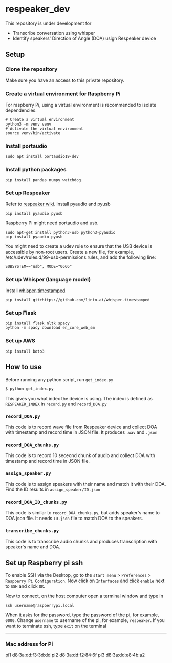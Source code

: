 # respeaker_dev

This repository is under development for
 - Transcribe conversation using whisper
 - Identify speakers' Direction of Angle (DOA) usign Respeaker device

## Setup

### Clone the repository

Make sure you have an access to this private repository.

### Create a virtual environment for Raspberry Pi

For raspberry Pi, using a virtual environment is recommended to isolate dependencies.
```
# Create a virtual environment
python3 -m venv venv
# Activate the virtual environment
source venv/bin/activate
```

### Install portaudio
```
sudo apt install portaudio19-dev
```

### Install python packages
```
pip install pandas numpy watchdog
```

### Set up Respeaker
Refer to [respeaker wiki](https://wiki.seeedstudio.com/ReSpeaker-USB-Mic-Array/).
Install pyaudio and pyusb
```
pip install pyaudio pyusb
```

Raspberry Pi might need portaudio and usb.
```
sudo apt-get install python3-usb python3-pyaudio
pip install pyaudio pyusb
```

You might need to create a udev rule to ensure that the USB device is accessible by non-root users. Create a new file, for example, /etc/udev/rules.d/99-usb-permissions.rules, and add the following line:
```
SUBSYSTEM=="usb", MODE="0666"
```

### Set up Whisper (language model)

Install [whisper-timestamped](https://github.com/linto-ai/whisper-timestamped)
```
pip install git+https://github.com/linto-ai/whisper-timestamped
```

### Set up Flask
```
pip install flask nltk spacy
python -m spacy download en_core_web_sm
```

### Set up AWS
```
pip install boto3
```



## How to use

Before running any python script, run `get_index.py`
```
$ python get_index.py 
``` 

This gives you what index the device is using.
The index is defined as `RESPEAKER_INDEX` in `record.py` and `record_DOA.py`

### `record_DOA.py`
This code is to record wave file from Respeaker device and collect DOA with timestamp and record time in JSON file. It produces `.wav` and `.json`


### `record_DOA_chunks.py`
This code is to record 10 seceond chunk of audio and collect DOA with timestamp and record time in JSON file.


### `assign_speaker.py`
This code is to assign speakers with their name and match it with their DOA. Find the ID results in `assign_speaker/ID.json` 


### `record_DOA_ID_chunks.py`
This code is similar to `record_DOA_chunks.py`, but adds speaker's name to DOA json file. It needs `ID.json` file to match DOA to the speakers.

### `transcribe_chunks.py`
This code is to transcribe audio chunks and produces transcription with speaker's name and DOA.

## Set up Raspberry pi ssh
To enable SSH via the Desktop, go to the `start menu` > `Preferences` > `Raspberry Pi Configuration`. Now click on `Interfaces` and click `enable` next to `SSH` and click `OK`.

Now to connect, on the host computer open a terminal window and type in
```
ssh username@raspberrypi.local
```
When it asks for the password, type the password of the pi, for example, `0000`. Change `username` to username of the pi, for example, `respeaker`.
If you want to terminate ssh, type `exit` on the terminal

----------------------------------------------------------------------------------------
### Mac address for Pi
pi1 d8:3a:dd:f3:3d:dd
pi2 d8:3a:dd:f2:84:6f
pi3 d8:3a:dd:e8:4b:a2
